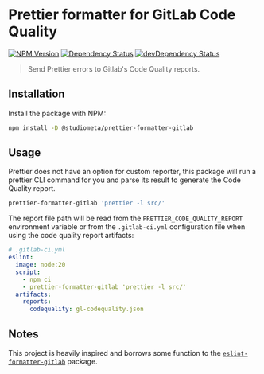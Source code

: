 # Prettier formatter for GitLab Code Quality

[![NPM Version](https://img.shields.io/npm/v/@studiometa/prettier-formatter-gitlab.svg?style=flat-square)](https://www.npmjs.com/package/@studiometa/prettier-formatter-gitlab/)
[![Dependency Status](https://img.shields.io/david/studiometa/prettier-formatter-gitlab.svg?label=deps&style=flat-square)](https://david-dm.org/studiometa/prettier-formatter-gitlab)
[![devDependency Status](https://img.shields.io/david/dev/studiometa/prettier-formatter-gitlab.svg?label=devDeps&style=flat-square)](https://david-dm.org/studiometa/prettier-formatter-gitlab?type=dev)

> Send Prettier errors to Gitlab's Code Quality reports.

## Installation

Install the package with NPM:

```bash
npm install -D @studiometa/prettier-formatter-gitlab
```

## Usage

Prettier does not have an option for custom reporter, this package will run a prettier CLI command for you and parse its result to generate the Code Quality report.

```js
prettier-formatter-gitlab 'prettier -l src/'
```

The report file path will be read from the `PRETTIER_CODE_QUALITY_REPORT` environment variable or from the `.gitlab-ci.yml` configuration file when using the code quality report artifacts:

```yaml
# .gitlab-ci.yml
eslint:
  image: node:20
  script:
    - npm ci
    - prettier-formatter-gitlab 'prettier -l src/'
  artifacts:
    reports:
      codequality: gl-codequality.json
```

## Notes

This project is heavily inspired and borrows some function to the [`eslint-formatter-gitlab`](https://gitlab.com/remcohaszing/eslint-formatter-gitlab) package.
